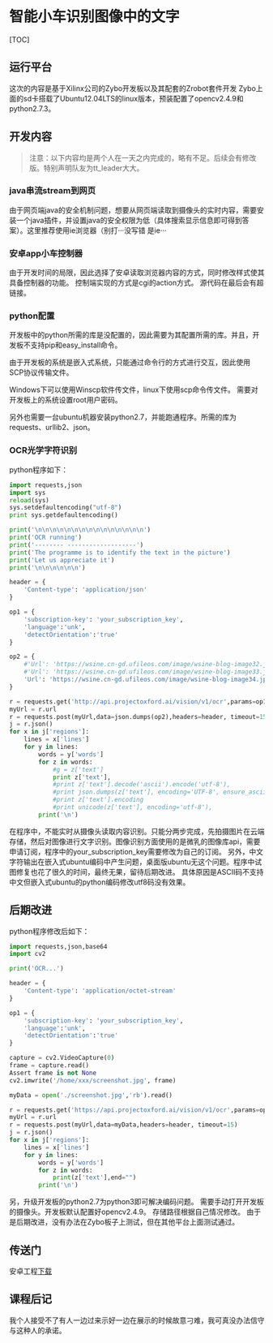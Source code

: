 # 智能小车识别图像中的文字

[TOC]

## 运行平台
这次的内容是基于Xilinx公司的Zybo开发板以及其配套的Zrobot套件开发
Zybo上面的sd卡搭载了Ubuntu12.04LTS的linux版本，预装配置了opencv2.4.9和python2.7.3。

## 开发内容
> 注意：以下内容均是两个人在一天之内完成的，略有不足。后续会有修改版。特别声明队友为tt_leader大大。

### java串流stream到网页
由于网页端java的安全机制问题，想要从网页端读取到摄像头的实时内容，需要安装一个java插件，并设置java的安全权限为低（具体搜索显示信息即可得到答案）。这里推荐使用ie浏览器（别打···没写错 是ie···

### 安卓app小车控制器
由于开发时间的局限，因此选择了安卓读取浏览器内容的方式，同时修改样式使其具备控制器的功能。
控制端实现的方式是cgi的action方式。
源代码在最后会有超链接。

### python配置
开发板中的python所需的库是没配置的，因此需要为其配置所需的库。并且，开发板不支持pip和easy_install命令。

由于开发板的系统是嵌入式系统，只能通过命令行的方式进行交互，因此使用SCP协议传输文件。

Windows下可以使用Winscp软件传文件，linux下使用scp命令传文件。
需要对开发板上的系统设置root用户密码。

另外也需要一台ubuntu机器安装python2.7，并能跑通程序。所需的库为requests、urllib2、json。

### OCR光学字符识别
python程序如下：
``` python
import requests,json
import sys
reload(sys)
sys.setdefaultencoding("utf-8")
print sys.getdefaultencoding()

print('\n\n\n\n\n\n\n\n\n\n\n\n\n\n\n')
print('OCR running')
print('-------- -------------------')
print('The programme is to identify the text in the picture')
print('Let us appreciate it')
print('\n\n\n\n\n\n')

header = {
	'Content-type': 'application/json'
}

op1 = {
	'subscription-key': 'your_subscription_key',
	'language':'unk',
	'detectOrientation':'true'
}

op2 = {
	#'Url': 'https://wsine.cn-gd.ufileos.com/image/wsine-blog-image32.jpg'
	#'Url': 'https://wsine.cn-gd.ufileos.com/image/wsine-blog-image33.jpg'
	'Url': 'https://wsine.cn-gd.ufileos.com/image/wsine-blog-image34.jpg'
}

r = requests.get('http://api.projectoxford.ai/vision/v1/ocr',params=op1, timeout=15)
myUrl = r.url
r = requests.post(myUrl,data=json.dumps(op2),headers=header, timeout=15)
j = r.json()
for x in j['regions']:
	lines = x['lines']
	for y in lines:
		words = y['words']
		for z in words:
			#g = z['text']
			print z['text'],
			#print z['text'].decode('ascii').encode('utf-8'),
			#print json.dumps(z['text'], encoding='UTF-8', ensure_ascii=False),
			#print z['text'].encoding
			#print unicode(z['text'], encoding='utf-8'),
		print('\n')

```
在程序中，不能实时从摄像头读取内容识别。只能分两步完成，先拍摄图片在云端存储，然后对图像进行文字识别。图像识别方面使用的是微乳的图像库api，需要申请订阅，程序中的your_subscription_key需要修改为自己的订阅。
另外，中文字符输出在嵌入式ubuntu编码中产生问题，桌面版ubuntu无这个问题。程序中试图修复也花了很久的时间，最终无果，留待后期改进。
具体原因是ASCII码不支持中文但嵌入式ubuntu的python编码修改utf8码没有效果。

## 后期改进
python程序修改后如下：

``` python
import requests,json,base64
import cv2

print('OCR...')

header = {
	'Content-type': 'application/octet-stream'
}

op1 = {
	'subscription-key': 'your_subscription_key',
	'language':'unk',
	'detectOrientation':'true'
}

capture = cv2.VideoCapture(0)
frame = capture.read()
Assert frame is not None
cv2.imwrite('/home/xxx/screenshot.jpg', frame)

myData = open('./screenshot.jpg','rb').read()

r = requests.get('https://api.projectoxford.ai/vision/v1/ocr',params=op1, timeout=15)
myUrl = r.url
r = requests.post(myUrl,data=myData,headers=header, timeout=15)
j = r.json()
for x in j['regions']:
	lines = x['lines']
	for y in lines:
		words = y['words']
		for z in words:
			print(z['text'],end="")
		print('\n')
```
另，升级开发板的python2.7为python3即可解决编码问题。
需要手动打开开发板的摄像头。开发板默认配置好opencv2.4.9。
存储路径根据自己情况修改。
由于是后期改进，没有办法在Zybo板子上测试，但在其他平台上面测试通过。

## 传送门
安卓工程[下载](http://pan.baidu.com/s/1dD12SO5)









## 课程后记
我个人接受不了有人一边过来示好一边在展示的时候故意刁难，我可真没办法信守与这种人的承诺。